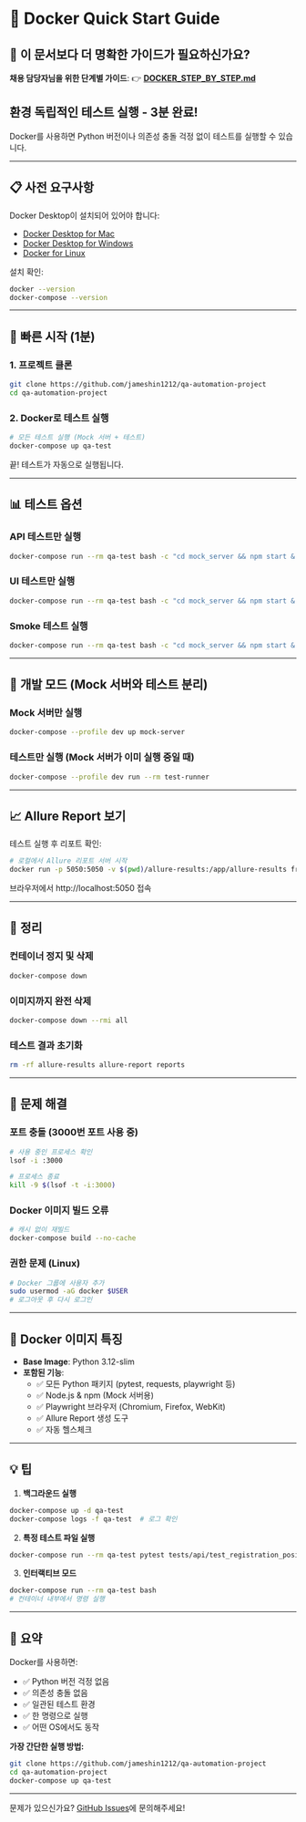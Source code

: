 # 🐳 Docker Quick Start Guide

## 📌 이 문서보다 더 명확한 가이드가 필요하신가요?
**채용 담당자님을 위한 단계별 가이드**: 👉 **[DOCKER_STEP_BY_STEP.md](DOCKER_STEP_BY_STEP.md)**

## 환경 독립적인 테스트 실행 - 3분 완료!

Docker를 사용하면 Python 버전이나 의존성 충돌 걱정 없이 테스트를 실행할 수 있습니다.

---

## 📋 사전 요구사항

Docker Desktop이 설치되어 있어야 합니다:
- [Docker Desktop for Mac](https://docs.docker.com/desktop/install/mac-install/)
- [Docker Desktop for Windows](https://docs.docker.com/desktop/install/windows-install/)
- [Docker for Linux](https://docs.docker.com/engine/install/)

설치 확인:
```bash
docker --version
docker-compose --version
```

---

## 🚀 빠른 시작 (1분)

### 1. 프로젝트 클론
```bash
git clone https://github.com/jameshin1212/qa-automation-project
cd qa-automation-project
```

### 2. Docker로 테스트 실행
```bash
# 모든 테스트 실행 (Mock 서버 + 테스트)
docker-compose up qa-test
```

끝! 테스트가 자동으로 실행됩니다.

---

## 📊 테스트 옵션

### API 테스트만 실행
```bash
docker-compose run --rm qa-test bash -c "cd mock_server && npm start & sleep 5 && pytest tests/api -v"
```

### UI 테스트만 실행
```bash
docker-compose run --rm qa-test bash -c "cd mock_server && npm start & sleep 5 && pytest tests/ui -v"
```

### Smoke 테스트 실행
```bash
docker-compose run --rm qa-test bash -c "cd mock_server && npm start & sleep 5 && pytest -m smoke -v"
```

---

## 🎯 개발 모드 (Mock 서버와 테스트 분리)

### Mock 서버만 실행
```bash
docker-compose --profile dev up mock-server
```

### 테스트만 실행 (Mock 서버가 이미 실행 중일 때)
```bash
docker-compose --profile dev run --rm test-runner
```

---

## 📈 Allure Report 보기

테스트 실행 후 리포트 확인:
```bash
# 로컬에서 Allure 리포트 서버 시작
docker run -p 5050:5050 -v $(pwd)/allure-results:/app/allure-results frankescobar/allure-docker-service
```

브라우저에서 http://localhost:5050 접속

---

## 🧹 정리

### 컨테이너 정지 및 삭제
```bash
docker-compose down
```

### 이미지까지 완전 삭제
```bash
docker-compose down --rmi all
```

### 테스트 결과 초기화
```bash
rm -rf allure-results allure-report reports
```

---

## 🔧 문제 해결

### 포트 충돌 (3000번 포트 사용 중)
```bash
# 사용 중인 프로세스 확인
lsof -i :3000

# 프로세스 종료
kill -9 $(lsof -t -i:3000)
```

### Docker 이미지 빌드 오류
```bash
# 캐시 없이 재빌드
docker-compose build --no-cache
```

### 권한 문제 (Linux)
```bash
# Docker 그룹에 사용자 추가
sudo usermod -aG docker $USER
# 로그아웃 후 다시 로그인
```

---

## 🎨 Docker 이미지 특징

- **Base Image**: Python 3.12-slim
- **포함된 기능**:
  - ✅ 모든 Python 패키지 (pytest, requests, playwright 등)
  - ✅ Node.js & npm (Mock 서버용)
  - ✅ Playwright 브라우저 (Chromium, Firefox, WebKit)
  - ✅ Allure Report 생성 도구
  - ✅ 자동 헬스체크

---

## 💡 팁

1. **백그라운드 실행**
```bash
docker-compose up -d qa-test
docker-compose logs -f qa-test  # 로그 확인
```

2. **특정 테스트 파일 실행**
```bash
docker-compose run --rm qa-test pytest tests/api/test_registration_positive.py -v
```

3. **인터랙티브 모드**
```bash
docker-compose run --rm qa-test bash
# 컨테이너 내부에서 명령 실행
```

---

## 📝 요약

Docker를 사용하면:
- ✅ Python 버전 걱정 없음
- ✅ 의존성 충돌 없음
- ✅ 일관된 테스트 환경
- ✅ 한 명령으로 실행
- ✅ 어떤 OS에서도 동작

**가장 간단한 실행 방법:**
```bash
git clone https://github.com/jameshin1212/qa-automation-project
cd qa-automation-project
docker-compose up qa-test
```

---

문제가 있으신가요? [GitHub Issues](https://github.com/jameshin1212/qa-automation-project/issues)에 문의해주세요!